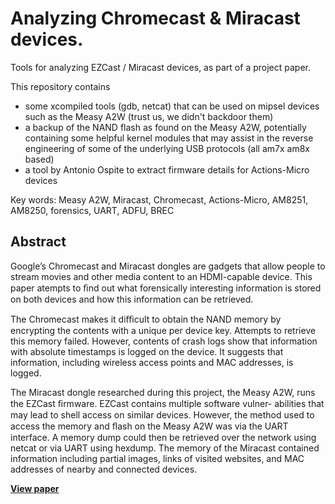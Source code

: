 Analyzing Chromecast & Miracast devices.
========

Tools for analyzing EZCast / Miracast devices, as part of a project paper.

This repository contains 
  - some xcompiled tools (gdb, netcat) that can be used on mipsel devices such as the Measy A2W (trust us, we didn't backdoor them)
  - a backup of the NAND flash as found on the Measy A2W, potentially containing some helpful kernel modules that may assist in the reverse engineering of some of the underlying USB protocols (all am7x am8x based)
  - a tool by Antonio Ospite to extract firmware details for Actions-Micro devices

Key words: Measy A2W, Miracast, Chromecast, Actions-Micro, AM8251, AM8250, forensics, UART, ADFU, BREC

## Abstract

Google’s Chromecast and Miracast dongles are gadgets that allow
people to stream movies and other media content to an HDMI-capable
device. This paper atempts to ﬁnd out what forensically interesting
information is stored on both devices and how this information can be
retrieved.

The Chromecast makes it diﬃcult to obtain the NAND memory by
encrypting the contents with a unique per device key. Attempts to
retrieve this memory failed. However, contents of crash logs show
that information with absolute timestamps is logged on the device. It
suggests that information, including wireless access points and MAC
addresses, is logged.

The Miracast dongle researched during this project, the Measy A2W, runs the EZCast ﬁrmware. EZCast contains multiple software vulner- abilities that may lead to shell access on similar devices. However, the method used to access the memory and ﬂash on the Measy A2W was via the UART interface. A memory dump could then be retrieved over the network using netcat or via UART using hexdump. The memory of the Miracast contained information including partial images, links of visited websites, and MAC addresses of nearby and connected devices.

**[View paper](https://github.com/c3c/miracast/blob/master/deliverables/paper.pdf?raw=true)**
